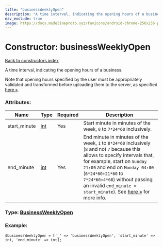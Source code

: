 ```yaml
---
title: "businessWeeklyOpen"
description: "A time interval, indicating the opening hours of a business."
nav_exclude: true
image: https://docs.madelineproto.xyz/favicons/android-chrome-256x256.png
---
```

# Constructor: businessWeeklyOpen  
[Back to constructors index](/API_docs/constructors/index.html)



A time interval, indicating the opening hours of a business.

Note that opening hours specified by the user must be appropriately validated and transformed before uploading them to the server, as specified [here »](https://core.telegram.org/api/business#opening-hours).

### Attributes:

| Name     |    Type       | Required | Description |
|----------|---------------|----------|-------------|
|start\_minute|[int](/API_docs/types/int.html) | Yes|Start minute in minutes of the week, `0` to `7*24*60` inclusively.|
|end\_minute|[int](/API_docs/types/int.html) | Yes|End minute in minutes of the week, `1` to `8*24*60` inclusively (`8` and not `7` because this allows to specify intervals that, for example, start on `Sunday 21:00` and end on `Monday 04:00` (`6*24*60+21*60` to `7*24*60+4*60`) without passing an invalid `end_minute < start_minute`). See [here »](https://core.telegram.org/api/business#opening-hours) for more info.|



### Type: [BusinessWeeklyOpen](/API_docs/types/BusinessWeeklyOpen.html)


### Example:

```
$businessWeeklyOpen = ['_' => 'businessWeeklyOpen', 'start_minute' => int, 'end_minute' => int];
```  
